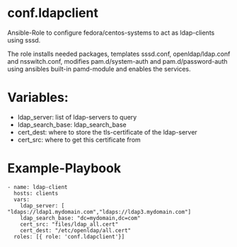 # conf.ldapclient
Ansible-Role to configure fedora/centos-systems to act as ldap-clients using sssd.

The role installs needed packages, templates sssd.conf, openldap/ldap.conf and nsswitch.conf, modifies pam.d/system-auth and pam.d/password-auth using ansibles built-in pamd-module and enables the services.
# Variables:
- ldap_server: list of ldap-servers to query
- ldap_search_base: ldap_search_base
- cert_dest: where to store the tls-certificate of the ldap-server
- cert_src: where to get this certificate from


# Example-Playbook
```
- name: ldap-client
  hosts: clients
  vars:
    ldap_server: [ "ldaps://ldap1.mydomain.com","ldaps://ldap3.mydomain.com"]
    ldap_search_base: "dc=mydomain,dc=com"
    cert_src: "files/ldap_all.cert"
    cert_dest: "/etc/openldap/all.cert"
  roles: [{ role: 'conf.ldapclient'}]
```
